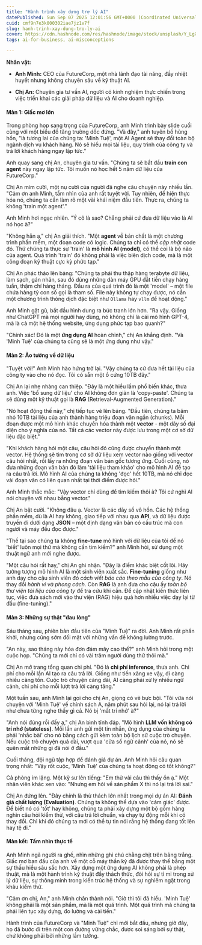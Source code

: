 ```yaml
---
title: "Hành trình xây dựng trợ lý AI"
datePublished: Sun Sep 07 2025 12:01:56 GMT+0000 (Coordinated Universal Time)
cuid: cmf9n7e3k000302iae7jz1v7f
slug: hanh-trinh-xay-dung-tro-ly-ai
cover: https://cdn.hashnode.com/res/hashnode/image/stock/unsplash/Y_LgXwQEx2c/upload/9938767a88418267e7b0f0cc59dccdc1.jpeg
tags: ai-for-business, ai-misconceptions

---
```


**Nhân vật:**

* **Anh Minh:** CEO của FutureCorp, một nhà lãnh đạo tài năng, đầy nhiệt huyết nhưng không chuyên sâu về kỹ thuật AI.
    
* **Chị An:** Chuyên gia tư vấn AI, người có kinh nghiệm thực chiến trong việc triển khai các giải pháp dữ liệu và AI cho doanh nghiệp.
    

#### **Màn 1: Giấc mơ lớn**

Trong phòng họp sang trọng của FutureCorp, anh Minh trình bày slide cuối cùng với một biểu đồ tăng trưởng dốc đứng. "Và đây," anh tuyên bố hùng hồn, "là tương lai của chúng ta: 'Minh Tuệ', một AI Agent sẽ thay đổi toàn bộ ngành dịch vụ khách hàng. Nó sẽ hiểu mọi tài liệu, quy trình của công ty và trả lời khách hàng ngay lập tức."

Anh quay sang chị An, chuyên gia tư vấn. "Chúng ta sẽ bắt đầu **train con agent** này ngay lập tức. Tôi muốn nó học hết 5 năm dữ liệu của FutureCorp."

Chị An mỉm cười, một nụ cười của người đã nghe câu chuyện này nhiều lần. "Cảm ơn anh Minh, tầm nhìn của anh rất tuyệt vời. Tuy nhiên, để hiện thực hóa nó, chúng ta cần làm rõ một vài khái niệm đầu tiên. Thực ra, chúng ta không 'train một agent'."

Anh Minh hơi ngạc nhiên. "Ý cô là sao? Chẳng phải cứ đưa dữ liệu vào là AI nó học à?"

"Không hẳn ạ," chị An giải thích. "Một **agent** về bản chất là một chương trình phần mềm, một đoạn code có logic. Chúng ta chỉ có thể *cập nhật* code đó. Thứ chúng ta thực sự 'train' là **mô hình AI (model)**, có thể coi là bộ não của agent. Quá trình 'train' đó không phải là việc biên dịch code, mà là một công đoạn kỹ thuật cực kỳ phức tạp."

Chị An phác thảo lên bảng: "Chúng ta phải thu thập hàng terabyte dữ liệu, làm sạch, gán nhãn, sau đó dùng những dàn máy GPU đắt tiền chạy hàng tuần, thậm chí hàng tháng. Đầu ra của quá trình đó là một 'model' – một file chứa hàng tỷ con số gọi là tham số. File này không tự chạy được, nó cần một chương trình thông dịch đặc biệt như `Ollama` hay `vllm` để hoạt động."

Anh Minh gật gù, bắt đầu hình dung ra bức tranh lớn hơn. "Ra vậy. Giống như ChatGPT mà mọi người hay dùng, nó không chỉ là cái mô hình GPT-4, mà là cả một hệ thống website, ứng dụng phức tạp bao quanh?"

"Chính xác! Đó là một **ứng dụng AI** hoàn chỉnh," chị An khẳng định. "Và 'Minh Tuệ' của chúng ta cũng sẽ là một ứng dụng như vậy."

#### **Màn 2: Ảo tưởng về dữ liệu**

"Tuyệt vời!" Anh Minh hào hứng trở lại. "Vậy chúng ta cứ đưa hết tài liệu của công ty vào cho nó đọc. Tôi có sẵn một ổ cứng 10TB đây."

Chị An lại nhẹ nhàng can thiệp. "Đây là một hiểu lầm phổ biến khác, thưa anh. Việc 'bổ sung dữ liệu' cho AI không đơn giản là 'copy-paste'. Chúng ta sẽ dùng một kỹ thuật gọi là **RAG** (Retrieval-Augmented Generation)."

"Nó hoạt động thế này," chị tiếp tục vẽ lên bảng. "Đầu tiên, chúng ta băm nhỏ 10TB tài liệu của anh thành hàng triệu đoạn văn ngắn (chunks). Mỗi đoạn được một mô hình khác chuyển hóa thành một **vector** - một dãy số đại diện cho ý nghĩa của nó. Tất cả các vector này được lưu trong một cơ sở dữ liệu đặc biệt."

"Khi khách hàng hỏi một câu, câu hỏi đó cũng được chuyển thành một vector. Hệ thống sẽ tìm trong cơ sở dữ liệu xem vector nào giống với vector câu hỏi nhất, rồi lấy ra những đoạn văn bản gốc tương ứng. Cuối cùng, nó đưa những đoạn văn bản đó làm 'tài liệu tham khảo' cho mô hình AI để tạo ra câu trả lời. Mô hình AI của chúng ta không 'đọc' hết 10TB, mà nó chỉ đọc vài đoạn văn có liên quan nhất tại thời điểm được hỏi."

Anh Minh thắc mắc: "Vậy vector chỉ dùng để tìm kiếm thôi à? Tôi cứ nghĩ AI nói chuyện với nhau bằng vector."

Chị An bật cười. "Không đâu ạ. Vector là các dãy số vô hồn. Các hệ thống phần mềm, dù là AI hay không, giao tiếp với nhau qua **API**, và dữ liệu được truyền đi dưới dạng **JSON** – một định dạng văn bản có cấu trúc mà con người và máy đều đọc được."

"Thế tại sao chúng ta không **fine-tune** mô hình với dữ liệu của tôi để nó 'biết' luôn mọi thứ mà không cần tìm kiếm?" anh Minh hỏi, sử dụng một thuật ngữ anh mới nghe được.

"Một câu hỏi rất hay," chị An ghi nhận. "Đây là điểm khác biệt cốt lõi. Hãy tưởng tượng mô hình AI là một sinh viên xuất sắc. **Fine-tuning** giống như anh dạy cho cậu sinh viên đó *cách viết báo cáo theo mẫu của công ty*. Nó thay đổi *hành vi và phong cách*. Còn **RAG** là anh đưa cho cậu ấy *toàn bộ thư viện tài liệu của công ty* để tra cứu khi cần. Để cập nhật kiến thức liên tục, việc đưa sách mới vào thư viện (RAG) hiệu quả hơn nhiều việc dạy lại từ đầu (fine-tuning)."

#### **Màn 3: Những sự thật "đau lòng"**

Sáu tháng sau, phiên bản đầu tiên của "Minh Tuệ" ra đời. Anh Minh rất phấn khởi, nhưng cũng sớm đối mặt với những vấn đề không lường trước.

"An này, sao tháng này hóa đơn đám mây cao thế?" anh Minh hỏi trong một cuộc họp. "Chúng ta mới chỉ có vài trăm người dùng thử thôi mà."

Chị An mở trang tổng quan chi phí. "Đó là **chi phí inference**, thưa anh. Chi phí cho mỗi lần AI tạo ra câu trả lời. Giống như tiền xăng xe vậy, đi càng nhiều càng tốn. Cuộc trò chuyện càng dài, AI càng phải xử lý nhiều ngữ cảnh, chi phí cho mỗi lượt trả lời càng tăng."

Một tuần sau, anh Minh lại gọi cho chị An, giọng có vẻ bực bội. "Tôi vừa nói chuyện với 'Minh Tuệ' về chính sách A, năm phút sau hỏi lại, nó lại trả lời như chưa từng nghe thấy gì cả. Nó bị 'mất trí nhớ' à?"

"Anh nói đúng rồi đấy ạ," chị An bình tĩnh đáp. "Mô hình **LLM vốn không có trí nhớ (stateless)**. Mỗi lần anh gửi một tin nhắn, ứng dụng của chúng ta phải 'nhắc bài' cho nó bằng cách gửi kèm toàn bộ lịch sử cuộc trò chuyện. Nếu cuộc trò chuyện quá dài, vượt qua 'cửa sổ ngữ cảnh' của nó, nó sẽ quên mất những gì đã nói ở đầu."

Cuối tháng, đội ngũ tập hợp để đánh giá dự án. Anh Minh hỏi câu quan trọng nhất: "Vậy rốt cuộc, 'Minh Tuệ' của chúng ta hoạt động có tốt không?"

Cả phòng im lặng. Một kỹ sư lên tiếng: "Em thử vài câu thì thấy ổn ạ." Một nhân viên khác xen vào: "Nhưng em hỏi về sản phẩm X thì nó lại trả lời sai."

Chị An đứng lên. "Đây chính là thử thách lớn nhất trong mọi dự án AI: **Đánh giá chất lượng (Evaluation)**. Chúng ta không thể dựa vào 'cảm giác' được. Để biết nó có 'tốt' hay không, chúng ta phải xây dựng một bộ gồm hàng nghìn câu hỏi kiểm thử, với câu trả lời chuẩn, và chạy tự động mỗi khi có thay đổi. Chỉ khi đó chúng ta mới có thể tự tin nói rằng hệ thống đang tốt lên hay tệ đi."

#### **Màn kết: Tầm nhìn thực tế**

Anh Minh ngả người ra ghế, nhìn những ghi chú chằng chịt trên bảng trắng. Giấc mơ ban đầu của anh về một cỗ máy thần kỳ đã được thay thế bằng một sự thấu hiểu sâu sắc hơn. Xây dựng một ứng dụng AI không phải là phép thuật, mà là một hành trình kỹ thuật đầy thách thức, đòi hỏi sự tỉ mỉ trong xử lý dữ liệu, sự thông minh trong kiến trúc hệ thống và sự nghiêm ngặt trong khâu kiểm thử.

"Cảm ơn chị, An," anh Minh chân thành nói. "Giờ thì tôi đã hiểu. 'Minh Tuệ' không phải là một sản phẩm, mà là một quá trình. Một quá trình mà chúng ta phải liên tục xây dựng, đo lường và cải tiến."

Hành trình của FutureCorp và "Minh Tuệ" chỉ mới bắt đầu, nhưng giờ đây, họ đã bước đi trên một con đường vững chắc, được soi sáng bởi sự thật, chứ không phải bởi những lầm tưởng.